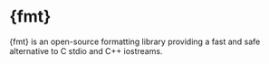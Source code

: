 # {fmt}

{fmt} is an open-source formatting library providing a fast and safe alternative to C stdio and C++ iostreams.
